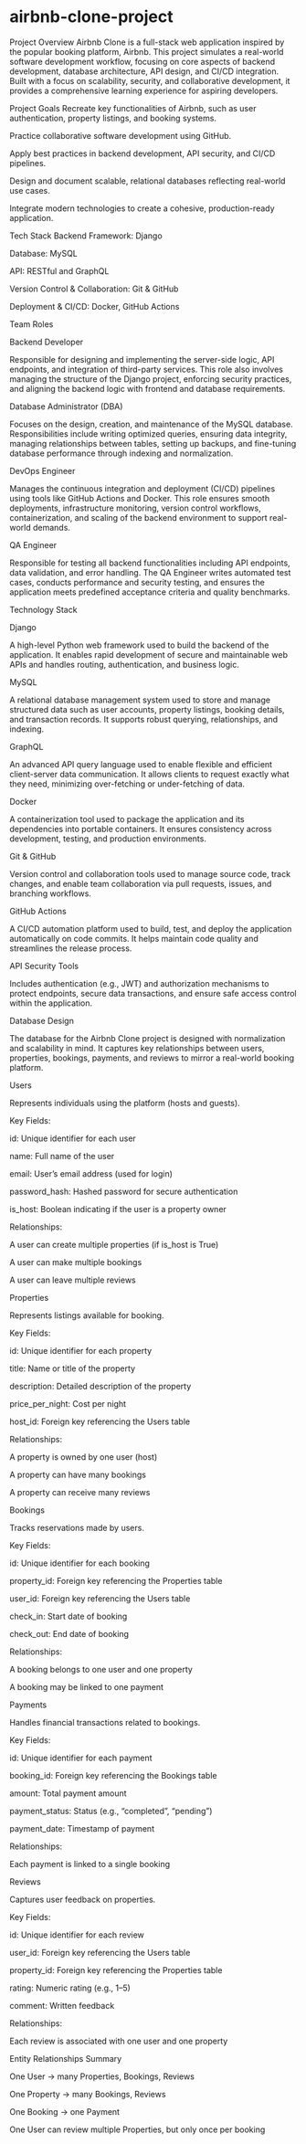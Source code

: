 # airbnb-clone-project

Project Overview
Airbnb Clone is a full-stack web application inspired by the popular booking platform, Airbnb. This project simulates a real-world software development workflow, focusing on core aspects of backend development, database architecture, API design, and CI/CD integration. Built with a focus on scalability, security, and collaborative development, it provides a comprehensive learning experience for aspiring developers.

Project Goals
Recreate key functionalities of Airbnb, such as user authentication, property listings, and booking systems.

Practice collaborative software development using GitHub.

Apply best practices in backend development, API security, and CI/CD pipelines.

Design and document scalable, relational databases reflecting real-world use cases.

Integrate modern technologies to create a cohesive, production-ready application.

Tech Stack
Backend Framework: Django

Database: MySQL

API: RESTful and GraphQL

Version Control & Collaboration: Git & GitHub

Deployment & CI/CD: Docker, GitHub Actions

Team Roles

Backend Developer

Responsible for designing and implementing the server-side logic, API endpoints, and integration of third-party services. This role also involves managing the structure of the Django project, enforcing security practices, and aligning the backend logic with frontend and database requirements.

Database Administrator (DBA)

Focuses on the design, creation, and maintenance of the MySQL database. Responsibilities include writing optimized queries, ensuring data integrity, managing relationships between tables, setting up backups, and fine-tuning database performance through indexing and normalization.

DevOps Engineer

Manages the continuous integration and deployment (CI/CD) pipelines using tools like GitHub Actions and Docker. This role ensures smooth deployments, infrastructure monitoring, version control workflows, containerization, and scaling of the backend environment to support real-world demands.

QA Engineer

Responsible for testing all backend functionalities including API endpoints, data validation, and error handling. The QA Engineer writes automated test cases, conducts performance and security testing, and ensures the application meets predefined acceptance criteria and quality benchmarks.

Technology Stack

Django

A high-level Python web framework used to build the backend of the application. It enables rapid development of secure and maintainable web APIs and handles routing, authentication, and business logic.

MySQL

A relational database management system used to store and manage structured data such as user accounts, property listings, booking details, and transaction records. It supports robust querying, relationships, and indexing.

GraphQL

An advanced API query language used to enable flexible and efficient client-server data communication. It allows clients to request exactly what they need, minimizing over-fetching or under-fetching of data.

Docker

A containerization tool used to package the application and its dependencies into portable containers. It ensures consistency across development, testing, and production environments.

Git & GitHub

Version control and collaboration tools used to manage source code, track changes, and enable team collaboration via pull requests, issues, and branching workflows.

GitHub Actions

A CI/CD automation platform used to build, test, and deploy the application automatically on code commits. It helps maintain code quality and streamlines the release process.

API Security Tools

Includes authentication (e.g., JWT) and authorization mechanisms to protect endpoints, secure data transactions, and ensure safe access control within the application.

Database Design

The database for the Airbnb Clone project is designed with normalization and scalability in mind. It captures key relationships between users, properties, bookings, payments, and reviews to mirror a real-world booking platform.

Users

Represents individuals using the platform (hosts and guests).

Key Fields:

id: Unique identifier for each user

name: Full name of the user

email: User’s email address (used for login)

password_hash: Hashed password for secure authentication

is_host: Boolean indicating if the user is a property owner

Relationships:

A user can create multiple properties (if is_host is True)

A user can make multiple bookings

A user can leave multiple reviews

Properties

Represents listings available for booking.

Key Fields:

id: Unique identifier for each property

title: Name or title of the property

description: Detailed description of the property

price_per_night: Cost per night

host_id: Foreign key referencing the Users table

Relationships:

A property is owned by one user (host)

A property can have many bookings

A property can receive many reviews

Bookings

Tracks reservations made by users.

Key Fields:

id: Unique identifier for each booking

property_id: Foreign key referencing the Properties table

user_id: Foreign key referencing the Users table

check_in: Start date of booking

check_out: End date of booking

Relationships:

A booking belongs to one user and one property

A booking may be linked to one payment

Payments

Handles financial transactions related to bookings.

Key Fields:

id: Unique identifier for each payment

booking_id: Foreign key referencing the Bookings table

amount: Total payment amount

payment_status: Status (e.g., “completed”, “pending”)

payment_date: Timestamp of payment

Relationships:

Each payment is linked to a single booking

Reviews

Captures user feedback on properties.

Key Fields:

id: Unique identifier for each review

user_id: Foreign key referencing the Users table

property_id: Foreign key referencing the Properties table

rating: Numeric rating (e.g., 1–5)

comment: Written feedback

Relationships:

Each review is associated with one user and one property

Entity Relationships Summary

One User → many Properties, Bookings, Reviews

One Property → many Bookings, Reviews

One Booking → one Payment

One User can review multiple Properties, but only once per booking
